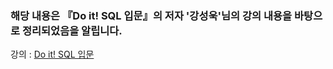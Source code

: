 ### 해당 내용은 『Do it! SQL 입문』의 저자 '강성욱'님의 강의 내용을 바탕으로 정리되었음을 알립니다.
강의 : [Do it! SQL 입문](https://www.inflearn.com/course/do-it-sql-%EC%9E%85%EB%AC%B8#)

